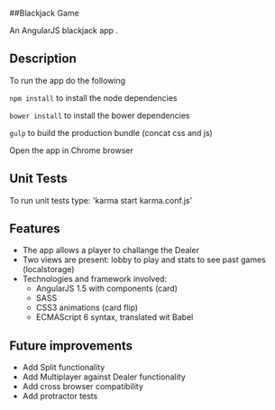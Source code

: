 ##Blackjack Game

An AngularJS blackjack app .

Description
----

To run the app do the following

`npm install` to install the node dependencies

`bower install` to install the bower dependencies

`gulp` to build the production bundle (concat css and js)

Open the app in Chrome browser

Unit Tests
----

To run unit tests type:
'karma start karma.conf.js'

Features
----
* The app allows a player to challange the Dealer
* Two views are present: lobby to play and stats to see past games (localstorage)
* Technologies and framework involved:
    * AngularJS 1.5 with components (card)
    * SASS
    * CSS3 animations (card flip)
    * ECMAScript 6 syntax, translated wit Babel


Future improvements
----
* Add Split functionality
* Add Multiplayer against Dealer functionality
* Add cross browser compatibility
* Add protractor tests

